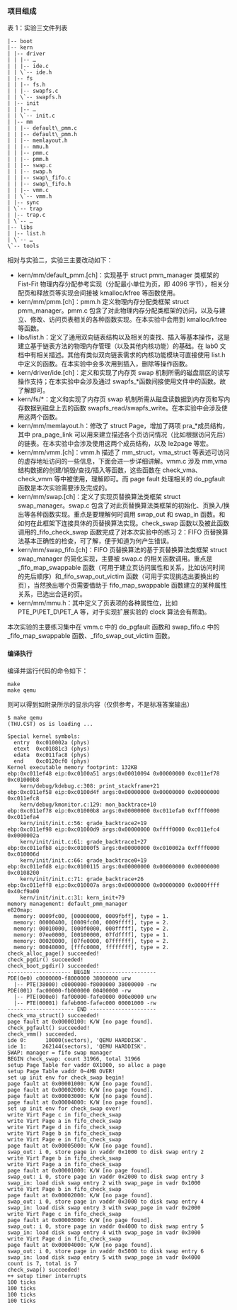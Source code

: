 ### 项目组成

表 1：实验三文件列表

```
|-- boot
|-- kern
| |-- driver
| | |-- …
| | |-- ide.c
| | \`-- ide.h
| |-- fs
| | |-- fs.h
| | |-- swapfs.c
| | \`-- swapfs.h
| |-- init
| | |-- …
| | \`-- init.c
| |-- mm
| | |-- default\_pmm.c
| | |-- default\_pmm.h
| | |-- memlayout.h
| | |-- mmu.h
| | |-- pmm.c
| | |-- pmm.h
| | |-- swap.c
| | |-- swap.h
| | |-- swap\_fifo.c
| | |-- swap\_fifo.h
| | |-- vmm.c
| | \`-- vmm.h
| |-- sync
| \`-- trap
| |-- trap.c
| \`-- …
|-- libs
| |-- list.h
| \`-- …
\`-- tools
```

相对与实验二，实验三主要改动如下：

- kern/mm/default_pmm.[ch]：实现基于 struct pmm_manager 类框架的 Fist-Fit 物理内存分配参考实现（分配最小单位为页，即 4096 字节），相关分配页和释放页等实现会间接被 kmalloc/kfree 等函数使用。
- kern/mm/pmm.[ch]：pmm.h 定义物理内存分配类框架 struct pmm_manager。pmm.c 包含了对此物理内存分配类框架的访问，以及与建立、修改、访问页表相关的各种函数实现。在本实验中会用到 kmalloc/kfree 等函数。
- libs/list.h：定义了通用双向链表结构以及相关的查找、插入等基本操作，这是建立基于链表方法的物理内存管理（以及其他内核功能）的基础。在 lab0 文档中有相关描述。其他有类似双向链表需求的内核功能模块可直接使用 list.h 中定义的函数。在本实验中会多次用到插入，删除等操作函数。
- kern/driver/ide.[ch]：定义和实现了内存页 swap 机制所需的磁盘扇区的读写操作支持；在本实验中会涉及通过 swapfs\_\*函数间接使用文件中的函数。故了解即可。
- kern/fs/\*：定义和实现了内存页 swap 机制所需从磁盘读数据到内存页和写内存数据到磁盘上去的函数 swapfs_read/swapfs_write。在本实验中会涉及使用这两个函数。
- kern/mm/memlayout.h：修改了 struct Page，增加了两项 pra\_\*成员结构，其中 pra_page_link 可以用来建立描述各个页访问情况（比如根据访问先后）的链表。在本实验中会涉及使用这两个成员结构，以及 le2page 等宏。
- kern/mm/vmm.[ch]：vmm.h 描述了 mm_struct，vma_struct 等表述可访问的虚存地址访问的一些信息，下面会进一步详细讲解。vmm.c 涉及 mm,vma 结构数据的创建/销毁/查找/插入等函数，这些函数在 check_vma、check_vmm 等中被使用，理解即可。而 page
  fault 处理相关的 do_pgfault 函数是本次实验需要涉及完成的。
- kern/mm/swap.[ch]：定义了实现页替换算法类框架 struct swap_manager。swap.c 包含了对此页替换算法类框架的初始化、页换入/换出等各种函数实现。重点是要理解何时调用 swap_out 和 swap_in 函数。和如何在此框架下连接具体的页替换算法实现。check_swap 函数以及被此函数调用的\_fifo_check_swap 函数完成了对本次实验中的练习 2：FIFO 页替换算法基本正确性的检查，可了解，便于知道为何产生错误。
- kern/mm/swap_fifo.[ch]：FIFO 页替换算法的基于页替换算法类框架 struct swap_manager 的简化实现，主要被 swap.c 的相关函数调用。重点是\_fifo_map_swappable 函数（可用于建立页访问属性和关系，比如访问时间的先后顺序）和\_fifo_swap_out_victim 函数（可用于实现挑选出要换出的页），当然换出哪个页需要借助于 fifo_map_swappable 函数建立的某种属性关系，已选出合适的页。
- kern/mm/mmu.h：其中定义了页表项的各种属性位，比如 PTE_P\\PET_D\\PET_A 等，对于实现扩展实验的 clock 算法会有帮助。

本次实验的主要练习集中在 vmm.c 中的 do_pgfault 函数和 swap_fifo.c 中的\_fifo_map_swappable 函数、\_fifo_swap_out_victim 函数。

#### 编译执行

编译并运行代码的命令如下：

```
make
make qemu
```

则可以得到如附录所示的显示内容（仅供参考，不是标准答案输出）

```
$ make qemu
(THU.CST) os is loading ...

Special kernel symbols:
  entry  0xc010002a (phys)
  etext  0xc01081c3 (phys)
  edata  0xc011fac8 (phys)
  end    0xc0120cf0 (phys)
Kernel executable memory footprint: 132KB
ebp:0xc011ef48 eip:0xc0100a51 args:0x00010094 0x00000000 0xc011ef78 0xc01000b8
    kern/debug/kdebug.c:308: print_stackframe+21
ebp:0xc011ef58 eip:0xc0100d4f args:0x00000000 0x00000000 0x00000000 0xc011efc8
    kern/debug/kmonitor.c:129: mon_backtrace+10
ebp:0xc011ef78 eip:0xc01000b8 args:0x00000000 0xc011efa0 0xffff0000 0xc011efa4
    kern/init/init.c:56: grade_backtrace2+19
ebp:0xc011ef98 eip:0xc01000d9 args:0x00000000 0xffff0000 0xc011efc4 0x0000002a
    kern/init/init.c:61: grade_backtrace1+27
ebp:0xc011efb8 eip:0xc01000f5 args:0x00000000 0xc010002a 0xffff0000 0xc010006d
    kern/init/init.c:66: grade_backtrace0+19
ebp:0xc011efd8 eip:0xc0100115 args:0x00000000 0x00000000 0x00000000 0xc0108200
    kern/init/init.c:71: grade_backtrace+26
ebp:0xc011eff8 eip:0xc010007a args:0x00000000 0x00000000 0x0000ffff 0x40cf9a00
    kern/init/init.c:31: kern_init+79
memory management: default_pmm_manager
e820map:
  memory: 0009fc00, [00000000, 0009fbff], type = 1.
  memory: 00000400, [0009fc00, 0009ffff], type = 2.
  memory: 00010000, [000f0000, 000fffff], type = 2.
  memory: 07ee0000, [00100000, 07fdffff], type = 1.
  memory: 00020000, [07fe0000, 07ffffff], type = 2.
  memory: 00040000, [fffc0000, ffffffff], type = 2.
check_alloc_page() succeeded!
check_pgdir() succeeded!
check_boot_pgdir() succeeded!
-------------------- BEGIN --------------------
PDE(0e0) c0000000-f8000000 38000000 urw
  |-- PTE(38000) c0000000-f8000000 38000000 -rw
PDE(001) fac00000-fb000000 00400000 -rw
  |-- PTE(000e0) faf00000-fafe0000 000e0000 urw
  |-- PTE(00001) fafeb000-fafec000 00001000 -rw
--------------------- END ---------------------
check_vma_struct() succeeded!
page fault at 0x00000100: K/W [no page found].
check_pgfault() succeeded!
check_vmm() succeeded.
ide 0:      10000(sectors), 'QEMU HARDDISK'.
ide 1:     262144(sectors), 'QEMU HARDDISK'.
SWAP: manager = fifo swap manager
BEGIN check_swap: count 31966, total 31966
setup Page Table for vaddr 0X1000, so alloc a page
setup Page Table vaddr 0~4MB OVER!
set up init env for check_swap begin!
page fault at 0x00001000: K/W [no page found].
page fault at 0x00002000: K/W [no page found].
page fault at 0x00003000: K/W [no page found].
page fault at 0x00004000: K/W [no page found].
set up init env for check_swap over!
write Virt Page c in fifo_check_swap
write Virt Page a in fifo_check_swap
write Virt Page d in fifo_check_swap
write Virt Page b in fifo_check_swap
write Virt Page e in fifo_check_swap
page fault at 0x00005000: K/W [no page found].
swap_out: i 0, store page in vaddr 0x1000 to disk swap entry 2
write Virt Page b in fifo_check_swap
write Virt Page a in fifo_check_swap
page fault at 0x00001000: K/W [no page found].
swap_out: i 0, store page in vaddr 0x2000 to disk swap entry 3
swap_in: load disk swap entry 2 with swap_page in vadr 0x1000
write Virt Page b in fifo_check_swap
page fault at 0x00002000: K/W [no page found].
swap_out: i 0, store page in vaddr 0x3000 to disk swap entry 4
swap_in: load disk swap entry 3 with swap_page in vadr 0x2000
write Virt Page c in fifo_check_swap
page fault at 0x00003000: K/W [no page found].
swap_out: i 0, store page in vaddr 0x4000 to disk swap entry 5
swap_in: load disk swap entry 4 with swap_page in vadr 0x3000
write Virt Page d in fifo_check_swap
page fault at 0x00004000: K/W [no page found].
swap_out: i 0, store page in vaddr 0x5000 to disk swap entry 6
swap_in: load disk swap entry 5 with swap_page in vadr 0x4000
count is 7, total is 7
check_swap() succeeded!
++ setup timer interrupts
100 ticks
100 ticks
100 ticks
100 ticks
```
